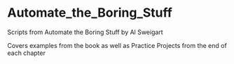 # Automate_the_Boring_Stuff
Scripts from Automate the Boring Stuff by Al Sweigart

Covers examples from the book as well as Practice Projects from the end of each chapter

